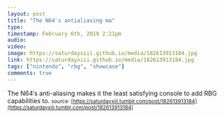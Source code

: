 ```yaml
---
layout: post
title: "The N64′s antialiasing ma"
type: 
timestamp: February 6th, 2019 2:21pm
audio: 
video: 
image: https://saturdayxiii.github.io/media/182613913184.jpg
link: https://saturdayxiii.github.io/media/182613913184.jpg
tags: ["nintendo", "rbg", "showcase"]
comments: true
---
```

The N64′s anti-aliasing makes it the least satisfying console to add RBG capabilities to.
<small>source: [https://saturdayxiii.tumblr.com/post/182613913184](https://saturdayxiii.tumblr.com/post/182613913184)</small>